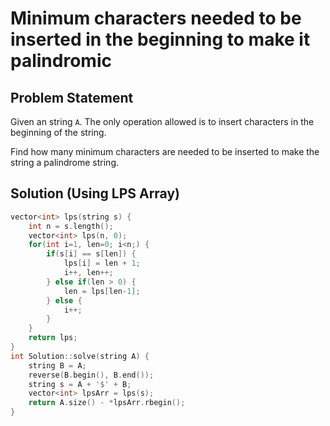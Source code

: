 # Minimum characters needed to be inserted in the beginning to make it palindromic

## Problem Statement

Given an string `A`. The only operation allowed is to insert characters in the beginning of the string.

Find how many minimum characters are needed to be inserted to make the string a palindrome string.

## Solution (Using LPS Array)

```cpp
vector<int> lps(string s) {
    int n = s.length();
    vector<int> lps(n, 0);
    for(int i=1, len=0; i<n;) {
        if(s[i] == s[len]) {
            lps[i] = len + 1;
            i++, len++;
        } else if(len > 0) {
            len = lps[len-1];
        } else {
            i++;
        }
    }
    return lps;
}
int Solution::solve(string A) {
    string B = A;
    reverse(B.begin(), B.end());
    string s = A + '$' + B;
    vector<int> lpsArr = lps(s);
    return A.size() - *lpsArr.rbegin();
}
```
